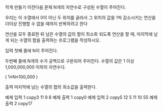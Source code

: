 작게 만들기
이전다음
문제
N개의 자연수로 구성된 수열이 주어진다.

우리는 이 수열에서 0이 아닌 두 위치를 골라서 그 위치의 값을 1씩 감소시키는 연산을 더이상 진행할 수 없을 때까지 반복하려고 한다

연산을 모두 종료한 뒤 남은 수열의 값의 합이 최소화 되도록 연산을 할 때, 마지막에 남게 되는 수열의 합을 출력하는 프로그램을 작성하시오.

입력
첫째 줄에 N이 주어진다.

두번째 줄에 N개의 수가 공백으로 구분되어 주어진다. 수열의 값은 1 이상 1,000,000,000 이하의 자연수다.

( 1≤N≤100,000 )

출력
마지막에 남는 수열의 합의 최소값을 출력한다.

예제 입력 1
copy3
11 9 8
예제 출력 1
copy0
예제 입력 2
copy5
12 5 11 10 55
예제 출력 2
copy17